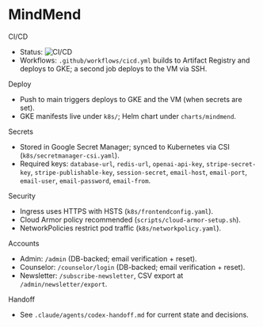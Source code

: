 # MindMend

CI/CD
- Status: ![CI/CD](https://github.com/stickyptyltd-glitch/MindMend/actions/workflows/cicd.yml/badge.svg)
- Workflows: `.github/workflows/cicd.yml` builds to Artifact Registry and deploys to GKE; a second job deploys to the VM via SSH.

Deploy
- Push to main triggers deploys to GKE and the VM (when secrets are set).
- GKE manifests live under `k8s/`; Helm chart under `charts/mindmend`.

Secrets
- Stored in Google Secret Manager; synced to Kubernetes via CSI (`k8s/secretmanager-csi.yaml`).
- Required keys: `database-url`, `redis-url`, `openai-api-key`, `stripe-secret-key`, `stripe-publishable-key`, `session-secret`, `email-host`, `email-port`, `email-user`, `email-password`, `email-from`.

Security
- Ingress uses HTTPS with HSTS (`k8s/frontendconfig.yaml`).
- Cloud Armor policy recommended (`scripts/cloud-armor-setup.sh`).
- NetworkPolicies restrict pod traffic (`k8s/networkpolicy.yaml`).

Accounts
- Admin: `/admin` (DB-backed; email verification + reset).
- Counselor: `/counselor/login` (DB-backed; email verification + reset).
- Newsletter: `/subscribe-newsletter`, CSV export at `/admin/newsletter/export`.

Handoff
- See `.claude/agents/codex-handoff.md` for current state and decisions.

